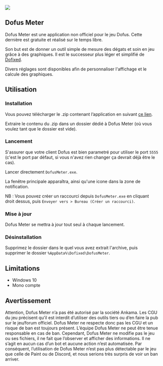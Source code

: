 <img src="../assets/capture-qutan-1.jpg">

## Dofus Meter
Dofus Meter est une application non officiel pour le jeu Dofus. Cette dernière est gratuite et réalisé sur le temps libre.

Son but est de donner un outil simple de mesure des dégats et soin en jeu grâce à des graphiques. Il est le successeur plus léger et simplifié de [Dofixed](https://dofixed.github.io/).

Divers réglages sont disponibles afin de personnaliser l'affichage et le calcule des graphiques.

## Utilisation
### Installation

Vous pouvez télécharger le .zip contenant l’application en suivant [ce lien](https://github.com/DofusMeter/archive/raw/master/DofusMeter.zip).

Extraire le contenu du .zip dans un dossier dédié à Dofus Meter (où vous voulez tant que le dossier est vide).

### Lancement

S'assurer que votre client Dofus est bien parametré pour utiliser le port `5555` (c'est le port par défaut, si vous n'avez rien changer ça devrait déjà être le cas).

Lancer directement `DofusMeter.exe`.

La fenêtre principale apparaîtra, ainsi qu'une icone dans la zone de notification.

NB : Vous pouvez créer un raccourci depuis `DofusMeter.exe` en cliquant droit dessus, puis `Envoyer vers > Bureau (Créer un raccourci)`.

### Mise à jour

Dofus Meter se mettra à jour tout seul à chaque lancement.

### Désinstallation

Supprimez le dossier dans le quel vous avez extrait l'archive, puis supprimer le dossier `%AppData%\Dofixed\DofusMeter`.

## Limitations

*  Windows 10
*  Mono compte

## Avertissement

Attention, Dofus Meter n’a pas été autorisé par la société Ankama. Les CGU du jeu précisent qu’il est interdit d’utiliser des outils tiers ou d’en faire la pub sur le jeu/forum officiel. Dofus Meter ne respecte donc pas les CGU et un risque de ban est toujours présent. L’équipe Dofus Meter ne peut être tenue responsable en cas de ban. Cependant, Dofus Meter ne modifie pas le jeu ou ses fichiers, il ne fait que l’observer et afficher des informations. Il ne s’agit en aucun cas d’un bot et aucune action n’est automatisée. Par conséquent, l’utilisation de Dofus Meter n’est pas plus détectable par le jeu que celle de Paint ou de Discord, et nous serions très surpris de voir un ban arriver.
